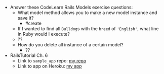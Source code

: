 - Answer these CodeLearn Rails Models exercise questions:
  - What model method allows you to make a new model instance and save it?
    - #create 
  - If I wanted to find all `Bulldog`s with the `breed` of `'English'`, what line in Ruby would I execute?
   -  ??
  - How do you delete all instance of a certain model?
    - ??
- RailsTutorial Ch. 6
  - Link to `sample_app` repo: [my repo](http://is.here)
  - Link to app on Heroku: [my app](http://is.here)
